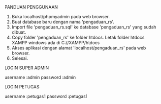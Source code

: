 PANDUAN PENGGUNAAN

1. Buka localhost/phpmyadmin pada web browser.
2. Buat database baru dengan nama 'pengaduan_rs'.
3. Import file 'pengaduan_rs.sql' ke database 'pengaduan_rs' yang sudah dibuat.
4. Copy folder 'pengaduan_rs' ke folder htdocs.
   Letak folder htdocs XAMPP windows ada di C://XAMPP/htdocs
5. Akses aplikasi dengan alamat 'localhost/pengaduan_rs' pada web browser.
6. Selesai.

LOGIN SUPER ADMIN

username :admin
password :admin

LOGIN PETUGAS

username :petugas1
password :petugas1
